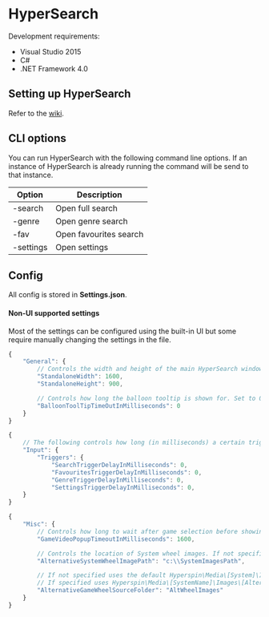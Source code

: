 # HyperSearch

Development requirements:
 
* Visual Studio 2015
* C#
* .NET Framework 4.0

## Setting up HyperSearch

Refer to the [wiki]( https://github.com/pietie/HyperSearch/wiki "HyperSearch Wiki").


## CLI options

You can run HyperSearch with the following command line options. If an instance of HyperSearch is already running the command will be send to that instance.

Option | Description
---- | ----
-search|Open full search
-genre|Open genre search
-fav|Open favourites search
-settings|Open settings 

## Config

All config is stored in **Settings.json**.

#### Non-UI supported settings 

Most of the settings can be configured using the built-in UI but some require manually changing the settings in the file.

```javascript
{
    "General": {
        // Controls the width and height of the main HyperSearch windows if Standalone mode is enabled.
        "StandaloneWidth": 1600,
        "StandaloneHeight": 900,

        // Controls how long the balloon tooltip is shown for. Set to 0 to disable completely.
        "BalloonToolTipTimeOutInMilliseconds": 0
    }
}
```

```javascript
{
    // The following controls how long (in milliseconds) a certain trigger key needs to be held down before it fires. Set to 0 to fire immediately.
    "Input": {
        "Triggers": {
            "SearchTriggerDelayInMilliseconds": 0,
            "FavouritesTriggerDelayInMilliseconds": 0,
            "GenreTriggerDelayInMilliseconds": 0,
            "SettingsTriggerDelayInMilliseconds": 0,
    }
}

```

```javascript
{
    "Misc": {
        // Controls how long to wait after game selection before showing the game video
        "GameVideoPopupTimeoutInMilliseconds": 1600,

        // Controls the location of System wheel images. If not specified, uses Hyperspin\Media\Main Menu\Images\Wheel by default
        "AlternativeSystemWheelImagePath": "c:\\SystemImagesPath",

        // If not specified uses the default Hyperspin\Media\[System]\Images\Wheel
        // If specified uses Hyperspin\Media\[SystemName]\Images\[AlternativeGameWheelSourceFolder]
        "AlternativeGameWheelSourceFolder": "AltWheelImages"
    }
}
```